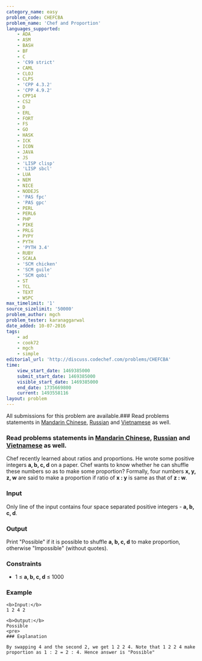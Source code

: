 ```yaml
---
category_name: easy
problem_code: CHEFCBA
problem_name: 'Chef and Proportion'
languages_supported:
    - ADA
    - ASM
    - BASH
    - BF
    - C
    - 'C99 strict'
    - CAML
    - CLOJ
    - CLPS
    - 'CPP 4.3.2'
    - 'CPP 4.9.2'
    - CPP14
    - CS2
    - D
    - ERL
    - FORT
    - FS
    - GO
    - HASK
    - ICK
    - ICON
    - JAVA
    - JS
    - 'LISP clisp'
    - 'LISP sbcl'
    - LUA
    - NEM
    - NICE
    - NODEJS
    - 'PAS fpc'
    - 'PAS gpc'
    - PERL
    - PERL6
    - PHP
    - PIKE
    - PRLG
    - PYPY
    - PYTH
    - 'PYTH 3.4'
    - RUBY
    - SCALA
    - 'SCM chicken'
    - 'SCM guile'
    - 'SCM qobi'
    - ST
    - TCL
    - TEXT
    - WSPC
max_timelimit: '1'
source_sizelimit: '50000'
problem_author: mgch
problem_tester: karanaggarwal
date_added: 10-07-2016
tags:
    - ad
    - cook72
    - mgch
    - simple
editorial_url: 'http://discuss.codechef.com/problems/CHEFCBA'
time:
    view_start_date: 1469385000
    submit_start_date: 1469385000
    visible_start_date: 1469385000
    end_date: 1735669800
    current: 1493558116
layout: problem
---
```

All submissions for this problem are available.### Read problems statements in [Mandarin Chinese](/download/translated/COOK72/mandarin/CHEFCBA.pdf), [Russian](/download/translated/COOK72/russian/CHEFCBA.pdf) and [Vietnamese](/download/translated/COOK72/vietnamese/CHEFCBA.pdf) as well.

### Read problems statements in [Mandarin Chinese](/download/translated/COOK72/mandarin/CHEFCBA.pdf), [Russian](/download/translated/COOK72/russian/CHEFCBA.pdf) and [Vietnamese](/download/translated/COOK72/vietnamese/CHEFCBA.pdf) as well.

Chef recently learned about ratios and proportions. He wrote some positive integers **a, b, c, d** on a paper. Chef wants to know whether he can shuffle these numbers so as to make some proportion? Formally, four numbers **x, y, z, w** are said to make a proportion if ratio of **x : y** is same as that of **z : w**.

### Input

Only line of the input contains four space separated positive integers - **a, b, c, d**.

### Output

Print "Possible" if it is possible to shuffle **a, b, c, d** to make proportion, otherwise "Impossible" (without quotes).

### Constraints

- 1 ≤ **a, b, c, d**  ≤ 1000
 
### Example

 ```
<b>Input:</b>
1 2 4 2

<b>Output:</b>
Possible
<pre>
### Explanation

By swapping 4 and the second 2, we get 1 2 2 4. Note that 1 2 2 4 make proportion as 1 : 2 = 2 : 4. Hence answer is "Possible"

